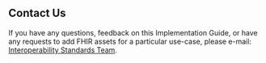 ## Contact Us

If you have any questions, feedback on this Implementation Guide, or have any requests to add FHIR assets for a particular use-case, please e-mail: <a href="mailto:interoperabilityteam@nhs.net?subject=NHS England IG 1.2.0 - STU1">Interoperability Standards Team</a>.